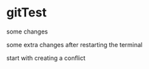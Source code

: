 # gitTest

some changes

some extra changes after restarting the terminal

start with creating a conflict

